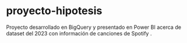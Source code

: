 # proyecto-hipotesis
Proyecto desarrollado en BigQuery y presentado en Power BI acerca de dataset del 2023 con información de canciones de Spotify . 
